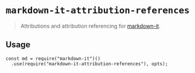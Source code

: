 # `markdown-it-attribution-references`

> Attributions and attribution referencing for [markdown-it](https://github.com/markdown-it/markdown-it).

## Usage

```
const md = require("markdown-it")()
  .use(require("markdown-it-attribution-references"), opts);
```
